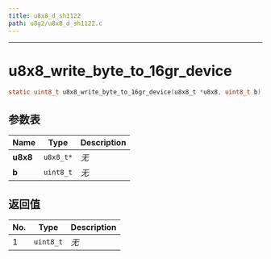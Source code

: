 ```yaml
---
title: u8x8_d_sh1122
path: u8g2/u8x8_d_sh1122.c
---
```

--------------------------------------------------
# u8x8_write_byte_to_16gr_device

```c
static uint8_t u8x8_write_byte_to_16gr_device(u8x8_t *u8x8, uint8_t b)
```


## 参数表

Name | Type | Description
-----|------|--------------
**u8x8**|`u8x8_t*`| *无*
**b**|`uint8_t`| *无*

## 返回值

No. | Type | Description
----|------|--------------
1 |`uint8_t`| *无*


